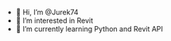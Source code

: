 - 👋 Hi, I’m @Jurek74
- 👀 I’m interested in Revit
- 🌱 I’m currently learning Python and Revit API


<!---
Jurek74/Jurek74 is a ✨ special ✨ repository because its `README.md` (this file) appears on your GitHub profile.
You can click the Preview link to take a look at your changes.
--->
